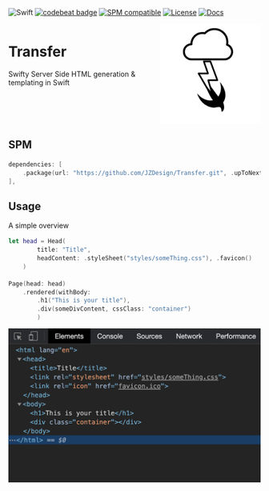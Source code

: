 ![Swift](https://github.com/JZDesign/Transfer/workflows/Swift/badge.svg) [![codebeat badge](https://codebeat.co/badges/d7b361b5-e7c9-45b7-8d5c-6eaffb058798)](https://codebeat.co/projects/github-com-jzdesign-transfer-main) [![SPM compatible](https://img.shields.io/badge/SPM-Compatible-e66f20.svg?style=flat)](https://github.com/apple/swift-package-manager) [![License](https://img.shields.io/badge/License-MIT-335577.svg?style=flat)](https://github.com/JZDesign/Transfer/blob/master/LICENSE) [![Docs](https://img.shields.io/badge/Jazzy-Documentation-634fb3.svg?style=flat)](https://jzdesign.github.io/Transfer/)

<div style="display:flex; justify-content: space-between;">
<div>
<h1>Transfer</h1>
<p style="max-width:300px;">Swifty Server Side HTML generation & templating in Swift
</p>
</div>
<img style="height:200px" alt="Transfer logo, A cloud with swift bird shaped lightning" src="img/Transfer.jpg"/></div>


## SPM 

```swift
dependencies: [
    .package(url: "https://github.com/JZDesign/Transfer.git", .upToNextMajor(from: "0.01.0"))
],
```

## Usage

A simple overview

```swift
let head = Head(
        title: "Title", 
        headContent: .styleSheet("styles/someThing.css"), .favicon()
    )

Page(head: head)
    .rendered(withBody: 
        .h1("This is your title"),
        .div(someDivContent, cssClass: "container")
        )
```


![Rendered HTML Result](img/rendered_html.png)